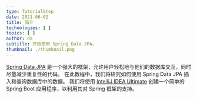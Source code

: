 ```yaml
---
type: TutorialStep
date: 2021-06-02
title: 简介
technologies: [ ]
topics: [ ]
author: da
subtitle: 开始使用 Spring Data JPA。
thumbnail: ./thumbnail.png
---
```


[Spring Data JPA](https://spring.io/projects/spring-data-jpa) 是一个强大的框架，允许用户轻松地与他们的数据库交互，同时尽量减少重复性的代码。 在此教程中，我们将研究如何使用 Spring Data JPA 插入和查询数据库中的数据。 我们将使用 [IntelliJ IDEA Ultimate](https://www.jetbrains.com/lp/intellij-frameworks/) 创建一个简单的 Spring Boot 应用程序，以利用其对 Spring 框架的支持。
